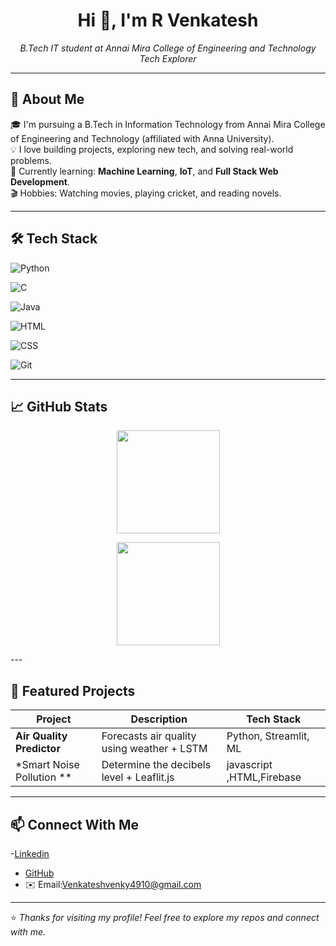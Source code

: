 <h1 align="center">Hi 👋, I'm R Venkatesh</h1>

<p align="center">
  <i>B.Tech IT student at Annai Mira College of Engineering and Technology</i><br>
  <i>Tech Explorer</i>
</p>

---

## 🚀 About Me

🎓 I'm pursuing a B.Tech in Information Technology from Annai Mira College of Engineering and Technology (affiliated with Anna University).  
💡 I love building projects, exploring new tech, and solving real-world problems.  
🎯 Currently learning: **Machine Learning**, **IoT**, and **Full Stack Web Development**.  
🎬 Hobbies: Watching movies, playing cricket, and reading novels.

---

## 🛠️ Tech Stack

![Python](https://img.shields.io/badge/-Python-3776AB?style=for-the-badge&logo=python&logoColor=white)

![C](https://img.shields.io/badge/-C-00599C?style=for-the-badge&logo=c&logoColor=white)

![Java](https://img.shields.io/badge/-Java-007396?style=for-the-badge&logo=java&logoColor=white)

![HTML](https://img.shields.io/badge/-HTML5-E34F26?style=for-the-badge&logo=html5&logoColor=white)

![CSS](https://img.shields.io/badge/-CSS3-1572B6?style=for-the-badge&logo=css3&logoColor=white)

![Git](https://img.shields.io/badge/-Git-F05032?style=for-the-badge&logo=git&logoColor=white)

---

## 📈 GitHub Stats

<p align="center">
  <img src="https://github-readme-stats.vercel.app/api/top-langs/?username=Venkatesh-107&layout=compact&theme=radical" height="165">
</p>
<p align="center">
  <img src="https://github-readme-stats.vercel.app/api?username=Venkatesh-107&show_icons=true&theme=radical" height="165">
</p>
---

## 📂 Featured Projects

| Project | Description | Tech Stack |
|--------|-------------|------------|
| **Air Quality Predictor** | Forecasts air quality using weather + LSTM | Python, Streamlit, ML |
| *Smart Noise Pollution ** | Determine the decibels level + Leaflit.js | javascript ,HTML,Firebase |

---

## 📫 Connect With Me

-[Linkedin](https://www.linkedin.com/in/venkatesh-r107)
- [GitHub](https://github.com/Venkatesh-107)  
- ✉️ Email:Venkateshvenky4910@gmail.com

---

⭐ *Thanks for visiting my profile! Feel free to explore my repos and connect with me.*  
